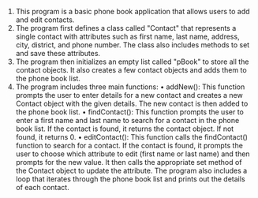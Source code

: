 
1.	This program is a basic phone book application that allows users to add and edit contacts. 
2.	The program first defines a class called "Contact" that represents a single contact with attributes such as first name, last name, address, city, district, and phone number. The class also includes methods to set and save these attributes. 
3.	The program then initializes an empty list called "pBook" to store all the contact objects. It also creates a few contact objects and adds them to the phone book list.
4.	The program includes three main functions:
  •	addNew(): This function prompts the user to enter details for a new contact and creates a new Contact object with the given details. The new contact is then added to the phone book list.
  •	findContact(): This function prompts the user to enter a first name and last name to search for a contact in the phone book list. If the contact is found, it returns the contact object. If not found, it returns 0.
  •	editContact(): This function calls the findContact() function to search for a contact. If the contact is found, it prompts the user to choose which attribute to edit (first name or last name) and then prompts for the new value. It then calls the appropriate set method of the Contact object to update the attribute.
The program also includes a loop that iterates through the phone book list and prints out the details of each contact.
